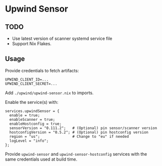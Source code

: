 # Upwind Sensor

## TODO

* Use latest version of scanner systemd service file
* Support Nix Flakes.

## Usage

Provide credentials to fetch artifacts:

```
UPWIND_CLIENT_ID=...
UPWIND_CLIENT_SECRET=...
```

Add `./upwind/upwind-sensor.nix` to imports.

Enable the service(s) with:

```
services.upwindSensor = {
  enable = true;
  enableScanner = true;
  enableHostconfig = true;
  sensorVersion = "0.111.2";   # (Optional) pin sensor/scanner version
  hostconfigVersion = "0.5.2"; # (Optional) pin hostconfig version
  region = "us";               # Change to "eu" if needed
  logLevel = "info";
};
```

Provide `upwind-sensor` and `upwind-sensor-hostconfig` services with
the same credentials used at build time.
